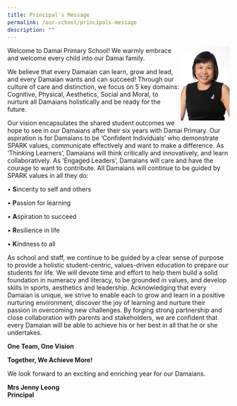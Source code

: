 ```yaml
---
title: Principal's Message
permalink: /our-school/principals-message
description: ""
---
```

<img src="/images/2020%20Mrs%20Jenny%20Leong.jpeg" 
     style="width:22%" align = "right">
Welcome to Damai Primary School! We warmly embrace and welcome every child into our Damai family.  

  

We believe that every Damaian can learn, grow and lead, and every Damaian wants and can succeed! Through our culture of care and distinction, we focus on 5 key domains: Cognitive, Physical, Aesthetics, Social and Moral, to nurture all Damaians holistically and be ready for the future.

  

Our vision encapsulates the shared student outcomes we hope to see in our Damaians after their six years with Damai Primary. Our aspiration is for Damaians to be ‘Confident Individuals’ who demonstrate SPARK values, communicate effectively and want to make a difference. As ‘Thinking Learners’, Damaians will think critically and innovatively, and learn collaboratively. As ‘Engaged Leaders’, Damaians will care and have the courage to want to contribute. All Damaians will continue to be guided by SPARK values in all they do:



		 
• **S**incerity to self and others 

• **P**assion for learning 

 • **A**spiration to succeed 

• **R**esilience in life

• **K**indness to all

As school and staff, we continue to be guided by a clear sense of purpose to provide a holistic student-centric, values-driven education to prepare our students for life. We will devote time and effort to help them build a solid foundation in numeracy and literacy, to be grounded in values, and develop skills in sports, aesthetics and leadership. Acknowledging that every Damaian is unique, we strive to enable each to grow and learn in a positive nurturing environment, discover the joy of learning and nurture their passion in overcoming new challenges. By forging strong partnership and close collaboration with parents and stakeholders, we are confident that every Damaian will be able to achieve his or her best in all that he or she undertakes.

**One Team, One Vision**

**Together, We Achieve More!**

We look forward to an exciting and enriching year for our Damaians.

  

  

**Mrs Jenny Leong** <br>
**Principal**
